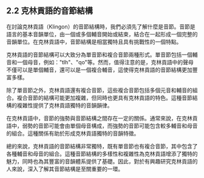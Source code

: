 ## 2.2 克林貢語的音節結構

在討論克林貢語（Klingon）的音節結構時，我們必須先了解什麼是音節。音節是語言的基本音韻單位，由一個或多個輔音開始或結束，結合在一起形成一個完整的音韻單位。在克林貢語中，音節結構是相當獨特且具有挑戰性的一個特點。

克林貢語的音節結構可以大致分為單音節和複合音節兩種形式。單音節包括一個輔音和一個母音，例如："tlh"、"qo"等。然而，值得注意的是，克林貢語中的聲母不僅可以是單個輔音，還可以是一個複合輔音，這使得克林貢語的音節結構更加豐富多樣。

除了單音節之外，克林貢語還有複合音節，這些複合音節包括多個元音和輔音的組合。複合音節的結構可能更加複雜，但同時也更具有克林貢語的特色。這種音節結構的複雜性提供了克林貢語獨特的音韻韻律。

在克林貢語中，音節的強勢與音節結構之間存在一定的關係。通常來說，在克林貢語中，弱勢的音節可能會由單個母音構成，而強勢的音節可能包含較多輔音和母音的組合。這種關係有助於形成克林貢語獨特的音韻特徵。

總的來說，克林貢語的音節結構非常獨特，既有單音節也有複合音節，其中包含了各種輔音和母音的組合。這種音節結構的多樣性和複雜性為克林貢語增添了獨特的魅力，同時也為其豐富的音韻體系提供了基礎。因此，對於有興趣研究克林貢語的人來說，深入了解其音節結構是至關重要的一環。